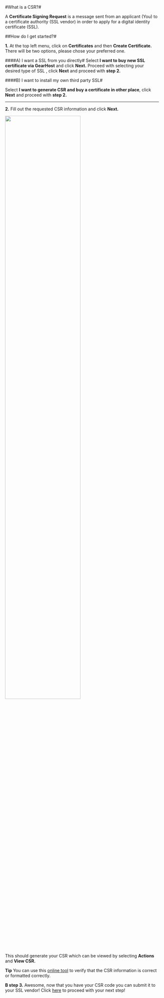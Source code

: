 #What is a CSR?#

A **Certificate Signing Request** is a message sent from an applicant (You) to a certificate authority (SSL vendor) in order to apply for a digital identity certificate (SSL).

##How do I get started?#



**1.** At the top left menu, click on **Certificates**
and then **Create Certificate.**
There will be two options, please chose your preferred one.


####A) I want a SSL from you directly#
Select **I want to buy new SSL certificate via GearHost** and click **Next.** Proceed with selecting your desired type of SSL , click **Next** and proceed with **step 2.**


####B) I want to install my own third party SSL#

Select **I want to generate CSR and buy a certificate in other place**, click **Next** and proceed with **step 2.**

----------




**2.**  Fill out the requested CSR information and click **Next.** 


<img src="https://raw.githubusercontent.com/GearHost/docs/master/Images/csr1.png" width="70%" />

This should generate your CSR which can be viewed by selecting **Actions** and **View CSR.** 

**Tip** You can use this [online tool](https://www.sslshopper.com/csr-decoder.html ) to verify that the CSR information is correct or formatted correctly.

**B step 3.** Awesome, now that you have your CSR code you can submit it to your SSL vendor!
Click [here](https://www.gearhost.com/documentation/CSR-and-your-vendor-third-party-ssl) to proceed with your next step! 

